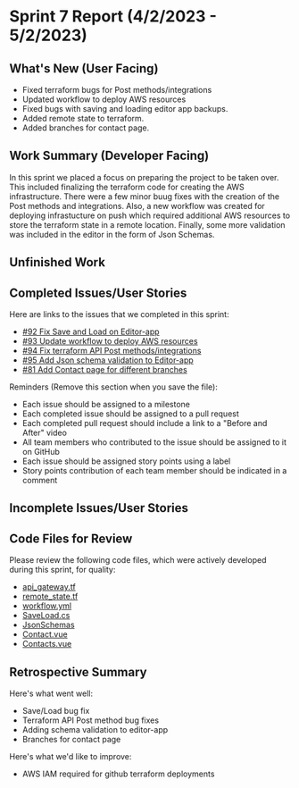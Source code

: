 # Sprint 7 Report (4/2/2023 - 5/2/2023)

## What's New (User Facing)
 * Fixed terraform bugs for Post methods/integrations
 * Updated workflow to deploy AWS resources
 * Fixed bugs with saving and loading editor app backups.
 * Added remote state to terraform.
 * Added branches for contact page.

## Work Summary (Developer Facing)
In this sprint we placed a focus on preparing the project to be taken over. This included finalizing the terraform code for creating the AWS infrastructure. There were
a few minor buug fixes with the creation of the Post methods and integrations. Also, a new workflow was created for deploying infrastucture on push which required 
additional AWS resources to store the terraform state in a remote location. Finally, some more validation was included in the editor in the form of Json Schemas.

## Unfinished Work

## Completed Issues/User Stories
Here are links to the issues that we completed in this sprint:
 * [#92 Fix Save and Load on Editor-app](https://github.com/WSUCptSCapstone-Fall2022Spring2023/index-fullstackapp/issues/92)
 * [#93 Update workflow to deploy AWS resources](https://github.com/WSUCptSCapstone-Fall2022Spring2023/index-fullstackapp/issues/93)
 * [#94 Fix terraform API Post methods/integrations](https://github.com/WSUCptSCapstone-Fall2022Spring2023/index-fullstackapp/issues/94)
 * [#95 Add Json schema validation to Editor-app](https://github.com/WSUCptSCapstone-Fall2022Spring2023/index-fullstackapp/issues/95)
 * [#81 Add Contact page for different branches](https://github.com/WSUCptSCapstone-Fall2022Spring2023/index-fullstackapp/issues/81)

 Reminders (Remove this section when you save the file):
  * Each issue should be assigned to a milestone
  * Each completed issue should be assigned to a pull request
  * Each completed pull request should include a link to a "Before and After" video
  * All team members who contributed to the issue should be assigned to it on GitHub
  * Each issue should be assigned story points using a label
  * Story points contribution of each team member should be indicated in a comment
 
## Incomplete Issues/User Stories

## Code Files for Review
Please review the following code files, which were actively developed during this sprint, for quality:
 * [api_gateway.tf](https://github.com/WSUCptSCapstone-Fall2022Spring2023/index-fullstackapp/blob/main/terraform/api_gateway.tf)
 * [remote_state.tf](https://github.com/WSUCptSCapstone-Fall2022Spring2023/index-fullstackapp/blob/main/terraform/remote_state.tf)
 * [workflow.yml](https://github.com/WSUCptSCapstone-Fall2022Spring2023/index-fullstackapp/blob/main/.github/workflows/workflow.yml)
 * [SaveLoad.cs](https://github.com/WSUCptSCapstone-Fall2022Spring2023/index-fullstackapp/blob/main/index-editor-app/index-editor-app-engine/SaveLoad.cs)
 * [JsonSchemas](https://github.com/WSUCptSCapstone-Fall2022Spring2023/index-fullstackapp/tree/main/index-editor-app/index-editor-app-engine/JsonSchemas)
 * [Contact.vue](https://github.com/WSUCptSCapstone-Fall2022Spring2023/index-fullstackapp/blob/main/front-end/index-vue/src/components/Contact.vue)
 * [Contacts.vue](https://github.com/WSUCptSCapstone-Fall2022Spring2023/index-fullstackapp/blob/main/front-end/index-vue/src/components/Contacts.vue)

## Retrospective Summary
Here's what went well:
  * Save/Load bug fix
  * Terraform API Post method bug fixes
  * Adding schema validation to editor-app
  * Branches for contact page
 
Here's what we'd like to improve:
   * AWS IAM required for github terraform deployments